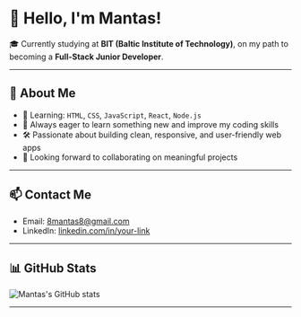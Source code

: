 # 👋 Hello, I'm Mantas!

🎓 Currently studying at **BIT (Baltic Institute of Technology)**, on my path to becoming a **Full-Stack Junior Developer**.

---

## 🚀 About Me

- 🌱 Learning: `HTML`, `CSS`, `JavaScript`, `React`, `Node.js`
- 🧠 Always eager to learn something new and improve my coding skills
- 🛠️ Passionate about building clean, responsive, and user-friendly web apps
- 🤝 Looking forward to collaborating on meaningful projects

---

## 📫 Contact Me

- Email: 8mantas8@gmail.com  
- LinkedIn: [linkedin.com/in/your-link](https://linkedin.com/in/mantas-kukulskis-0923b92ba/)

---

## 📊 GitHub Stats

![Mantas's GitHub stats](https://github-readme-stats.vercel.app/api?username=MantasKukulskis&show_icons=true&theme=radical)

---
